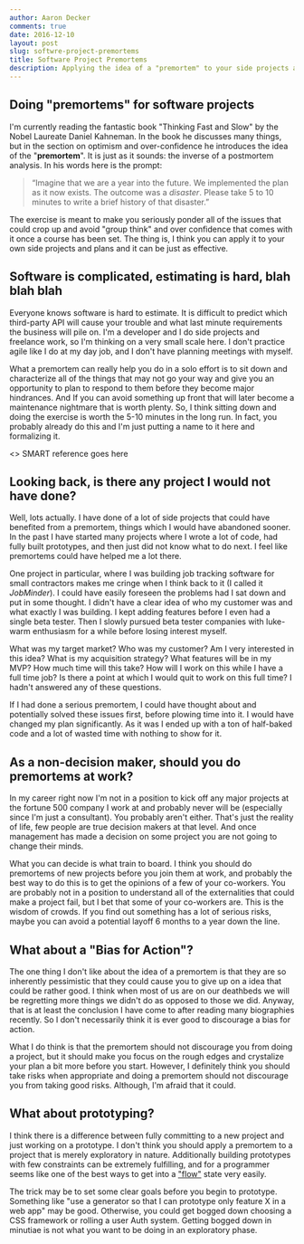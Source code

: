 ```yaml
---
author: Aaron Decker
comments: true
date: 2016-12-10
layout: post
slug: softwre-project-premortems
title: Software Project Premortems
description: Applying the idea of a "premortem" to your side projects and opportunities at work
---
```




## Doing "premortems" for software projects

I'm currently reading the fantastic book "Thinking Fast and Slow" by the Nobel Laureate Daniel Kahneman. In the book he discusses many things, but in the section on optimism and over-confidence he introduces the idea of the "__premortem__". It is just as it sounds: the inverse of a postmortem analysis. In his words here is the prompt:

> “Imagine that we are a year into the future. We implemented the plan as it now exists. The outcome was a _disaster_. Please take 5 to 10 minutes to write a  brief history of that disaster.”

The exercise is meant to make you seriously ponder all of the issues that could crop up and avoid "group think" and over confidence that comes with it once a course has been set. The thing is, I think you can apply it to your own side projects and plans and it can be just as effective.



## Software is complicated, estimating is hard, blah blah blah

Everyone knows software is hard to estimate. It is difficult to predict which third-party API will cause your trouble and what last minute requirements the business will pile on. I'm a developer and I do side projects and freelance work, so I'm thinking on a very small scale here. I don't practice agile like I do at my day job, and I don't have planning meetings with myself.

What a premortem can really help you do in a solo effort is to sit down and characterize all of the things that may not go your way and give you an opportunity to plan to respond to them before they become major hindrances. And If you can avoid something up front that will later become a maintenance nightmare that is worth plenty. So, I think sitting down and doing the exercise is worth the 5-10 minutes in the long run. In fact, you probably already do this and I'm just putting a name to it here and formalizing it.  

<> SMART reference goes here



## Looking back, is there any project I would not have done?

Well, lots actually. I have done of a lot of side projects that could have benefited from a premortem, things which I would have abandoned sooner. In the past I have started many projects where I wrote a lot of code, had fully built prototypes, and then just did not know what to do next. I feel like premortems could have helped me a lot there.

One project in particular, where I was building job tracking software for small contractors makes me cringe when I think back to it (I called it _JobMinder_). I could have easily foreseen the problems had I sat down and put in some thought. I didn't have a clear idea of who my customer was and what exactly I was building. I kept adding features before I even had a single beta tester. Then I slowly pursued beta tester companies with luke-warm enthusiasm for a while before losing interest myself.

What was my target market? Who was my customer? Am I very interested in this idea? What is my acquisition strategy? What features will be in my MVP? How much time will this take? How will I work on this while I have a full time job? Is there a point at which I would quit to work on this full time? I hadn't answered any of these questions.

If I had done a serious premortem, I could have thought about and potentially solved these issues first, before plowing time into it. I would have changed my plan significantly. As it was I ended up with a ton of half-baked code and a lot of wasted time with nothing to show for it.




## As a non-decision maker, should you do premortems at work?

In my career right now I'm not in a position to kick off any major projects at the fortune 500 company I work at and probably never will be (especially since I'm just a consultant). You probably aren't either. That's just the reality of life, few people are true decision makers at that level. And once management has made a decision on some project you are not going to change their minds.

What you can decide is what train to board. I think you should do premortems of new projects before you join them at work, and probably the best way to do this is to get the opinions of a few of your co-workers. You are probably not in a position to understand all of the externalities that could make a project fail, but I bet that some of your co-workers are. This is the wisdom of crowds. If you find out something has a lot of serious risks, maybe you can avoid a potential layoff 6 months to a year down the line.



## What about a "Bias for Action"?

The one thing I don't like about the idea of a premortem is that they are so inherently pessimistic that they could cause you to give up on a idea that could be rather good. I think when most of us are on our deathbeds we will be regretting more things we didn't do as opposed to those we did. Anyway, that is at least the conclusion I have come to after reading many biographies recently. So I don't necessarily think it is ever good to discourage a bias for action.

What I do think is that the premortem should not discourage you from doing a project, but it should make you focus on the rough edges and crystalize your plan a bit more before you start. However, I definitely think you should take risks when appropriate and doing a premortem should not discourage you from taking good risks. Although, I'm afraid that it could.




## What about prototyping?

I think there is a difference between fully committing to a new project and just working on a prototype. I don't think you should apply a premortem to a project that is merely exploratory in nature. Additionally building prototypes with few constraints can be extremely fulfilling, and for a programmer seems like one of the best ways to get into a ["flow"](https://en.wikipedia.org/wiki/Flow_(psychology)) state very easily.

The trick may be to set some clear goals before you begin to prototype. Something like "use a generator so that I can prototype only feature X in a web app" may be good. Otherwise, you could get bogged down choosing a CSS framework or rolling a user Auth system. Getting bogged down in minutiae is not what you want to be doing in an exploratory phase.
